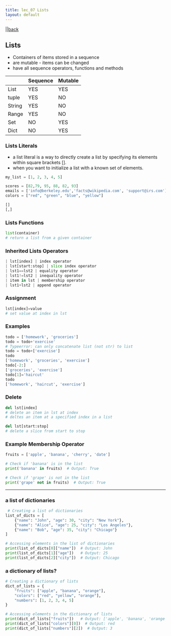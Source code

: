 ```yaml
---
title: lec_07 Lists
layout: default
---
```


 ||[back](../index.html)

## Lists

* Containers of items stored in a sequence
* are mutable - items can be changed
* have all sequence operators, functions and methods

|   | Sequence  | Mutable  |
|---|---|---|
|  List | YES  | YES  |
|  tuple | YES  | NO  |
|  String | YES  | NO  |
|  Range | YES  | NO  |
|  Set | NO | YES  |
| Dict  |  NO | YES  |

### Lists Literals

* a list literal is a way to directly create a list by specifying its elements within square brackets [].
* when you want to initialize a list with a known set of elements. 

```python
my_list = [1, 2, 3, 4, 5]
```

```python
scores = [82,79, 95, 88, 82, 93]
emails = ['info@berkeley.edu','facts@wikipedia.com', 'support@irs.com']
colors = ["red", "green", "blue", "yellow"]
```

```python
[]
[,]
```

### Lists Functions

```python
list(container)
# return a list from a given container
```

### Inherited Lists Operators

```python
| lst[index] | index operator
| lst[start:stop] | slice index operator
| lst1==lst2 | equality operator
| lst1!=lst2 | inequality operator
| item in lst | membership operator
| lst1+lst2 | append operator

```

### Assignment

```python
lst[index]=value
# set value at index in lst
```

### Examples

```python
todo = ['homework', 'groceries']
todo = todo+'exercise'
# Typeerror: can only concatenate list (not str) to list
todo = todo+['exercise']
todo
['homework', 'groceries', 'exercise']
todo[-2:]
['groceries', 'exercise']
todo[1]='haircut'
todo
['homework', 'haircut', 'exercise']
```
### Delete

```python
del lst[index]
# delete an item in lst at index
# deltes an item at a specified index in a list

del lst[start:stop]
# delete a slice from start to stop
```

### Example Membership Operator 

```python
fruits = ['apple', 'banana', 'cherry', 'date']

# Check if 'banana' is in the list
print('banana' in fruits)  # Output: True

# Check if 'grape' is not in the list
print('grape' not in fruits)  # Output: True
```

---

### a list of dictionaries 

```python
 # Creating a list of dictionaries
list_of_dicts = [
    {"name": "John", "age": 30, "city": "New York"},
    {"name": "Alice", "age": 25, "city": "Los Angeles"},
    {"name": "Bob", "age": 35, "city": "Chicago"}
]

# Accessing elements in the list of dictionaries
print(list_of_dicts[0]["name"])  # Output: John
print(list_of_dicts[1]["age"])   # Output: 25
print(list_of_dicts[2]["city"])  # Output: Chicago
```

### a dictionary of lists?
```python
# Creating a dictionary of lists
dict_of_lists = {
    "fruits": ["apple", "banana", "orange"],
    "colors": ["red", "yellow", "orange"],
    "numbers": [1, 2, 3, 4, 5]
}

# Accessing elements in the dictionary of lists
print(dict_of_lists["fruits"])   # Output: ['apple', 'banana', 'orange']
print(dict_of_lists["colors"][0])  # Output: red
print(dict_of_lists["numbers"][2])  # Output: 3
```
